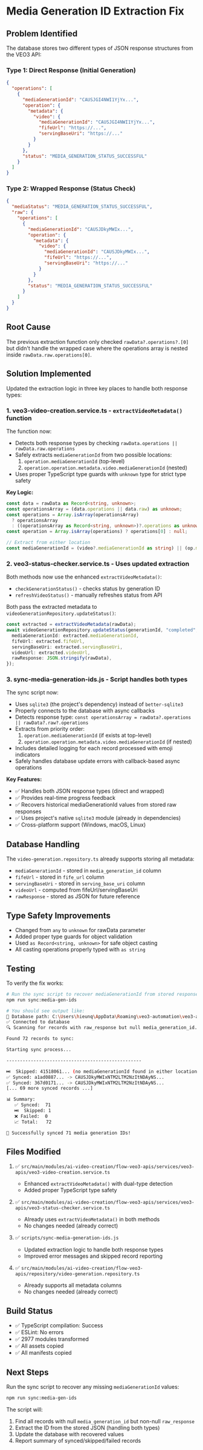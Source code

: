 # Media Generation ID Extraction Fix

## Problem Identified

The database stores two different types of JSON response structures from the VEO3 API:

### Type 1: Direct Response (Initial Generation)

```json
{
  "operations": [
    {
      "mediaGenerationId": "CAUSJGI4NWI1YjYx...",
      "operation": {
        "metadata": {
          "video": {
            "mediaGenerationId": "CAUSJGI4NWI1YjYx...",
            "fifeUrl": "https://...",
            "servingBaseUri": "https://..."
          }
        }
      },
      "status": "MEDIA_GENERATION_STATUS_SUCCESSFUL"
    }
  ]
}
```

### Type 2: Wrapped Response (Status Check)

```json
{
  "mediaStatus": "MEDIA_GENERATION_STATUS_SUCCESSFUL",
  "raw": {
    "operations": [
      {
        "mediaGenerationId": "CAUSJDkyMWIx...",
        "operation": {
          "metadata": {
            "video": {
              "mediaGenerationId": "CAUSJDkyMWIx...",
              "fifeUrl": "https://...",
              "servingBaseUri": "https://..."
            }
          }
        },
        "status": "MEDIA_GENERATION_STATUS_SUCCESSFUL"
      }
    ]
  }
}
```

## Root Cause

The previous extraction function only checked `rawData?.operations?.[0]` but didn't handle the wrapped case where the operations array is nested inside `rawData.raw.operations[0]`.

## Solution Implemented

Updated the extraction logic in three key places to handle both response types:

### 1. **veo3-video-creation.service.ts** - `extractVideoMetadata()` function

The function now:

- Detects both response types by checking `rawData.operations || rawData.raw.operations`
- Safely extracts `mediaGenerationId` from two possible locations:
  1. `operation.mediaGenerationId` (top-level)
  2. `operation.operation.metadata.video.mediaGenerationId` (nested)
- Uses proper TypeScript type guards with `unknown` type for strict type safety

**Key Logic:**

```typescript
const data = rawData as Record<string, unknown>;
const operationsArray = (data.operations || data.raw) as unknown;
const operations = Array.isArray(operationsArray)
  ? operationsArray
  : ((operationsArray as Record<string, unknown>)?.operations as unknown);
const operation = Array.isArray(operations) ? operations[0] : null;

// Extract from either location
const mediaGenerationId = (video?.mediaGenerationId as string) || (op.mediaGenerationId as string);
```

### 2. **veo3-status-checker.service.ts** - Uses updated extraction

Both methods now use the enhanced `extractVideoMetadata()`:

- `checkGenerationStatus()` - checks status by generation ID
- `refreshVideoStatus()` - manually refreshes status from API

Both pass the extracted metadata to `videoGenerationRepository.updateStatus()`:

```typescript
const extracted = extractVideoMetadata(rawData);
await videoGenerationRepository.updateStatus(generationId, "completed", {
  mediaGenerationId: extracted.mediaGenerationId,
  fifeUrl: extracted.fifeUrl,
  servingBaseUri: extracted.servingBaseUri,
  videoUrl: extracted.videoUrl,
  rawResponse: JSON.stringify(rawData),
});
```

### 3. **sync-media-generation-ids.js** - Script handles both types

The sync script now:

- Uses `sqlite3` (the project's dependency) instead of `better-sqlite3`
- Properly connects to the database with async callbacks
- Detects response type: `const operationsArray = rawData?.operations || rawData?.raw?.operations`
- Extracts from priority order:
  1. `operation.mediaGenerationId` (if exists at top-level)
  2. `operation.operation.metadata.video.mediaGenerationId` (if nested)
- Includes detailed logging for each record processed with emoji indicators
- Safely handles database update errors with callback-based async operations

**Key Features:**

- ✅ Handles both JSON response types (direct and wrapped)
- ✅ Provides real-time progress feedback
- ✅ Recovers historical mediaGenerationId values from stored raw responses
- ✅ Uses project's native `sqlite3` module (already in dependencies)
- ✅ Cross-platform support (Windows, macOS, Linux)

## Database Handling

The `video-generation.repository.ts` already supports storing all metadata:

- `mediaGenerationId` - stored in `media_generation_id` column
- `fifeUrl` - stored in `fife_url` column
- `servingBaseUri` - stored in `serving_base_uri` column
- `videoUrl` - computed from fifeUrl/servingBaseUri
- `rawResponse` - stored as JSON for future reference

## Type Safety Improvements

- Changed from `any` to `unknown` for rawData parameter
- Added proper type guards for object validation
- Used `as Record<string, unknown>` for safe object casting
- All casting operations properly typed with `as string`

## Testing

To verify the fix works:

```bash
# Run the sync script to recover mediaGenerationId from stored responses
npm run sync:media-gen-ids

# You should see output like:
📂 Database path: C:\Users\hieunq\AppData\Roaming\veo3-automation\veo3-automation.db
✅ Connected to database
🔍 Scanning for records with raw_response but null media_generation_id...

Found 72 records to sync:

Starting sync process...

--------------------------------------------------

⏭️  Skipped: 41518061... (no mediaGenerationId found in either location)
✅ Synced: a1ad0887... -> CAUSJDkyMWIxNTM2LTM2NzItNDAyNS...
✅ Synced: 367d0171... -> CAUSJDkyMWIxNTM2LTM2NzItNDAyNS...
[... 69 more synced records ...]

📊 Summary:
   ✅ Synced:  71
   ⏭️  Skipped: 1
   ❌ Failed:  0
   📈 Total:   72

🎉 Successfully synced 71 media generation IDs!
```

## Files Modified

1. ✅ `src/main/modules/ai-video-creation/flow-veo3-apis/services/veo3-apis/veo3-video-creation.service.ts`

   - Enhanced `extractVideoMetadata()` with dual-type detection
   - Added proper TypeScript type safety

2. ✅ `src/main/modules/ai-video-creation/flow-veo3-apis/services/veo3-apis/veo3-status-checker.service.ts`

   - Already uses `extractVideoMetadata()` in both methods
   - No changes needed (already correct)

3. ✅ `scripts/sync-media-generation-ids.js`

   - Updated extraction logic to handle both response types
   - Improved error messages and skipped record reporting

4. ✅ `src/main/modules/ai-video-creation/flow-veo3-apis/repository/video-generation.repository.ts`
   - Already supports all metadata columns
   - No changes needed (already correct)

## Build Status

- ✅ TypeScript compilation: Success
- ✅ ESLint: No errors
- ✅ 2977 modules transformed
- ✅ All assets copied
- ✅ All manifests copied

## Next Steps

Run the sync script to recover any missing `mediaGenerationId` values:

```bash
npm run sync:media-gen-ids
```

The script will:

1. Find all records with null `media_generation_id` but non-null `raw_response`
2. Extract the ID from the stored JSON (handling both types)
3. Update the database with recovered values
4. Report summary of synced/skipped/failed records

